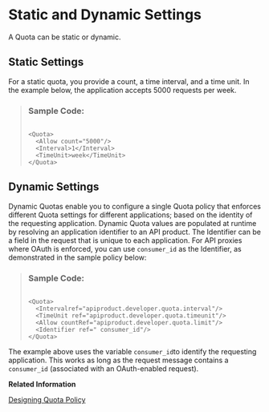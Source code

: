 <!-- loiof21c01fdfdbd4c8ab48c4f1a76f71d3a -->

# Static and Dynamic Settings

A Quota can be static or dynamic.



## Static Settings

For a static quota, you provide a count, a time interval, and a time unit. In the example below, the application accepts 5000 requests per week.

> ### Sample Code:  
> ```
> 
> <Quota>
> 	<Allow count="5000"/>
> 	<Interval>1</Interval>
> 	<TimeUnit>week</TimeUnit>
> </Quota>
> ```



## Dynamic Settings

Dynamic Quotas enable you to configure a single Quota policy that enforces different Quota settings for different applications; based on the identity of the requesting application. Dynamic Quota values are populated at runtime by resolving an application identifier to an API product. The Identifier can be a field in the request that is unique to each application. For API proxies where OAuth is enforced, you can use `consumer_id` as the Identifier, as demonstrated in the sample policy below:

> ### Sample Code:  
> ```
> 
> <Quota>
> 	<Intervalref="apiproduct.developer.quota.interval"/>
> 	<TimeUnit ref="apiproduct.developer.quota.timeunit"/>
> 	<Allow countRef="apiproduct.developer.quota.limit"/>
> 	<Identifier ref=" consumer_id"/>
> </Quota>
> ```

The example above uses the variable `consumer_id`to identify the requesting application. This works as long as the request message contains a `consumer_id` \(associated with an OAuth-enabled request\).

**Related Information**  


[Designing Quota Policy](designing-quota-policy-2539fb2.md "")

